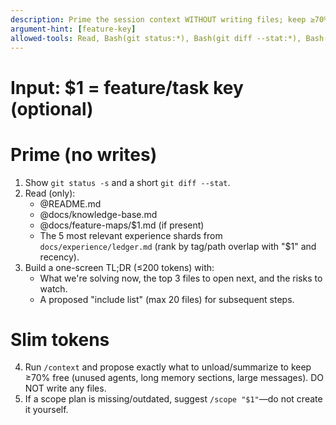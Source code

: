 ```yaml
---
description: Prime the session context WITHOUT writing files; keep ≥70% headroom
argument-hint: [feature-key]
allowed-tools: Read, Bash(git status:*), Bash(git diff --stat:*), Bash(git ls-files:*), Bash(git grep -n:*)
---
```

# Input: $1 = feature/task key (optional)

# Prime (no writes)
1) Show `git status -s` and a short `git diff --stat`.
2) Read (only):
   - @README.md
   - @docs/knowledge-base.md
   - @docs/feature-maps/$1.md (if present)
   - The 5 most relevant experience shards from `docs/experience/ledger.md`
     (rank by tag/path overlap with "$1" and recency).
3) Build a one-screen TL;DR (≤200 tokens) with:
   - What we're solving now, the top 3 files to open next, and the risks to watch.
   - A proposed "include list" (max 20 files) for subsequent steps.

# Slim tokens
4) Run `/context` and propose exactly what to unload/summarize to keep ≥70% free
   (unused agents, long memory sections, large messages). DO NOT write any files.
5) If a scope plan is missing/outdated, suggest `/scope "$1"`—do not create it yourself.
